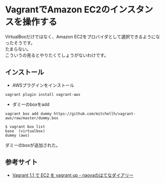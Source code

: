 # VagrantでAmazon EC2のインスタンスを操作する

VirtualBoxだけではなく、Amazon EC2をプロバイダとして選択できるようになったそうです。  
たまらない。  
こういうの見るとやりたくてしょうがないわけです。

## インストール

* AWSプラグインをインストール

```
vagrant plugin install vagrant-aws
```

* ダミーのboxをadd

```
vagrant box add dummy https://github.com/mitchellh/vagrant-aws/raw/master/dummy.box

$ vagrant box list
base  (virtualbox)
dummy (aws)
```

ダミーのboxが追加された。

## 参考サイト

- [Vagrant 1.1 で EC2 を vagrant up - naoyaのはてなダイアリー](http://d.hatena.ne.jp/naoya/20130315/1363340698)

